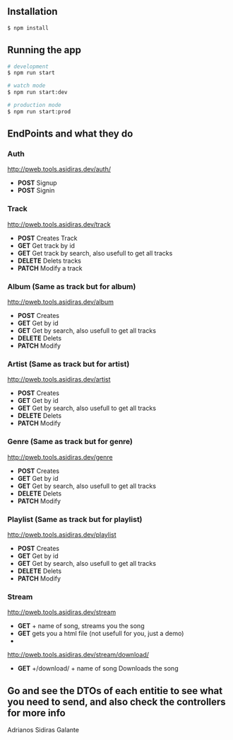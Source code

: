 ## Installation

```bash
$ npm install
```

## Running the app

```bash
# development
$ npm run start

# watch mode
$ npm run start:dev

# production mode
$ npm run start:prod
```
## EndPoints and what they do
### Auth 
http://pweb.tools.asidiras.dev/auth/
- **POST** Signup 
- **POST** Signin
### Track
http://pweb.tools.asidiras.dev/track
- **POST** Creates Track
- **GET** Get track by id
- **GET** Get track by search, also usefull to get all tracks
- **DELETE** Delets tracks
- **PATCH** Modify a track
### Album (Same as track but for album)
http://pweb.tools.asidiras.dev/album
- **POST** Creates 
- **GET** Get by id
- **GET** Get by search, also usefull to get all tracks
- **DELETE** Delets
- **PATCH** Modify
### Artist (Same as track but for artist)
http://pweb.tools.asidiras.dev/artist
- **POST** Creates
- **GET** Get by id
- **GET** Get by search, also usefull to get all tracks
- **DELETE** Delets
- **PATCH** Modify
### Genre (Same as track but for genre)
http://pweb.tools.asidiras.dev/genre
- **POST** Creates
- **GET** Get by id
- **GET** Get by search, also usefull to get all tracks
- **DELETE** Delets 
- **PATCH** Modify
### Playlist (Same as track but for playlist)
http://pweb.tools.asidiras.dev/playlist
- **POST** Creates
- **GET** Get by id
- **GET** Get by search, also usefull to get all tracks
- **DELETE** Delets 
- **PATCH** Modify
### Stream
http://pweb.tools.asidiras.dev/stream
- **GET** + name of song, streams you the song
- **GET** gets you a html file (not usefull for you, just a demo)
- 
http://pweb.tools.asidiras.dev/stream/download/
- **GET** +/download/ + name of song Downloads the song

## Go and see the DTOs of each entitie to see what you need to send, and also check the controllers for more info

Adrianos Sidiras Galante

